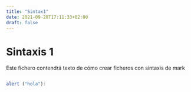 ```yaml
---
title: "Sintax1"
date: 2021-09-28T17:11:33+02:00
draft: false
---
```

# Sintaxis 1

Este fichero contendrá texto de cómo crear ficheros con sintaxis de mark

```javascript

alert ("hola"):

```
